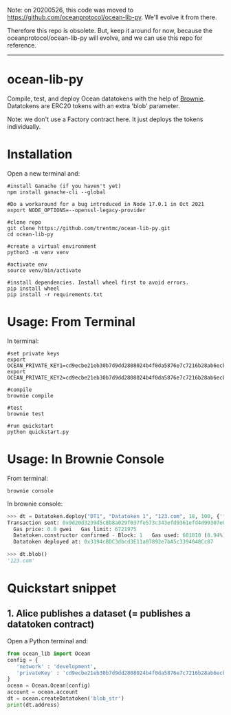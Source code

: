 Note: on 20200526, this code was moved to https://github.com/oceanprotocol/ocean-lib-py. We'll evolve it from there.

Therefore this repo is obsolete. But, keep it around for now, because the oceanprotocol/ocean-lib-py will evolve, and we can use this repo for reference.

----

# ocean-lib-py

Compile, test, and deploy Ocean datatokens with the help of [Brownie](https://eth-brownie.readthedocs.io). Datatokens are ERC20 tokens with an extra 'blob' parameter.

Note: we don't use a Factory contract here. It just deploys the tokens individually.

# Installation

Open a new terminal and:

```console
#install Ganache (if you haven't yet)
npm install ganache-cli --global

#Do a workaround for a bug introduced in Node 17.0.1 in Oct 2021
export NODE_OPTIONS=--openssl-legacy-provider

#clone repo
git clone https://github.com/trentmc/ocean-lib-py.git
cd ocean-lib-py

#create a virtual environment
python3 -m venv venv

#activate env
source venv/bin/activate

#install dependencies. Install wheel first to avoid errors.
pip install wheel
pip install -r requirements.txt
```


# Usage: From Terminal

In terminal:
```console
#set private keys
export OCEAN_PRIVATE_KEY1=cd9ecbe21eb30b7d9dd2808024b4f0da5876e7c7216b28ab6ecb0ccd1d4c76b7
export OCEAN_PRIVATE_KEY2=cd9ecbe21eb30b7d9dd2808024b4f0da5876e7c7216b28ab6ecb0ccd1d4c76b8

#compile
brownie compile

#test
brownie test

#run quickstart
python quickstart.py
```


# Usage: In Brownie Console

From terminal:
```console
brownie console
```

In brownie console:
```python
>>> dt = Datatoken.deploy("DT1", "Datatoken 1", "123.com", 18, 100, {'from': accounts[0]})                                                                                                                 
Transaction sent: 0x9d20d3239d5c8b8a029f037fe573c343efd9361efd4d99307e0f5be7499367ab
  Gas price: 0.0 gwei   Gas limit: 6721975
  Datatoken.constructor confirmed - Block: 1   Gas used: 601010 (8.94%)
  Datatoken deployed at: 0x3194cBDC3dbcd3E11a07892e7bA5c3394048Cc87

>>> dt.blob()                                                                                                                                                                                              
'123.com'
```

# Quickstart snippet

## 1. Alice publishes a dataset (= publishes a datatoken contract)


Open a Python terminal and:
```python
from ocean_lib import Ocean
config = {
   'network' : 'development',
   'privateKey' : 'cd9ecbe21eb30b7d9dd2808024b4f0da5876e7c7216b28ab6ecb0ccd1d4c76b7',
}
ocean = Ocean.Ocean(config)
account = ocean.account
dt = ocean.createDatatoken('blob_str')
print(dt.address)
```
